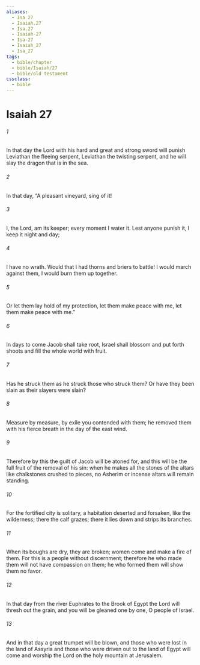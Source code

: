 ```yaml
---
aliases:
  - Isa 27
  - Isaiah.27
  - Isa.27
  - Isaiah-27
  - Isa-27
  - Isaiah_27
  - Isa_27
tags:
  - bible/chapter
  - bible/Isaiah/27
  - bible/old testament
cssclass:
  - bible
---
```


# Isaiah 27

###### 1
In that day the Lord with his hard and great and strong sword will punish Leviathan the fleeing serpent, Leviathan the twisting serpent, and he will slay the dragon that is in the sea.
###### 2
In that day, “A pleasant vineyard, sing of it!
###### 3
I, the Lord, am its keeper; every moment I water it. Lest anyone punish it, I keep it night and day;
###### 4
I have no wrath. Would that I had thorns and briers to battle! I would march against them, I would burn them up together.
###### 5
Or let them lay hold of my protection, let them make peace with me, let them make peace with me.”
###### 6
In days to come Jacob shall take root, Israel shall blossom and put forth shoots and fill the whole world with fruit.
###### 7
Has he struck them as he struck those who struck them? Or have they been slain as their slayers were slain?
###### 8
Measure by measure, by exile you contended with them; he removed them with his fierce breath in the day of the east wind.
###### 9
Therefore by this the guilt of Jacob will be atoned for, and this will be the full fruit of the removal of his sin: when he makes all the stones of the altars like chalkstones crushed to pieces, no Asherim or incense altars will remain standing.
###### 10
For the fortified city is solitary, a habitation deserted and forsaken, like the wilderness; there the calf grazes; there it lies down and strips its branches.
###### 11
When its boughs are dry, they are broken; women come and make a fire of them. For this is a people without discernment; therefore he who made them will not have compassion on them; he who formed them will show them no favor.
###### 12
In that day from the river Euphrates to the Brook of Egypt the Lord will thresh out the grain, and you will be gleaned one by one, O people of Israel.
###### 13
And in that day a great trumpet will be blown, and those who were lost in the land of Assyria and those who were driven out to the land of Egypt will come and worship the Lord on the holy mountain at Jerusalem.


